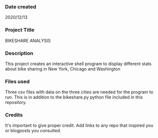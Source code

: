 ### Date created
2020/12/13

### Project Title
BIKESHARE ANALYSIS

### Description
This project creates an interactive shell program to display different stats about bike sharing
in New York, Chicago and Washington

### Files used
Three csv files with data on the three cities are needed for the program to run.
This is in addition to the bikeshare.py python file included in this repository.

### Credits
It's important to give proper credit. Add links to any repo that inspired you or blogposts you consulted.

